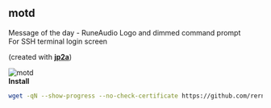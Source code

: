 motd
---

Message of the day - RuneAudio Logo and dimmed command prompt  
For SSH terminal login screen  

(created with [**jp2a**](https://github.com/cslarsen/jp2a))  

![motd](https://github.com/rern/RuneAudio/blob/master/motd/motdr.png)  
**Install**  
```sh
wget -qN --show-progress --no-check-certificate https://github.com/rern/RuneAudio/raw/master/motd/install.sh; chmod +x install.sh; ./install.sh
```
